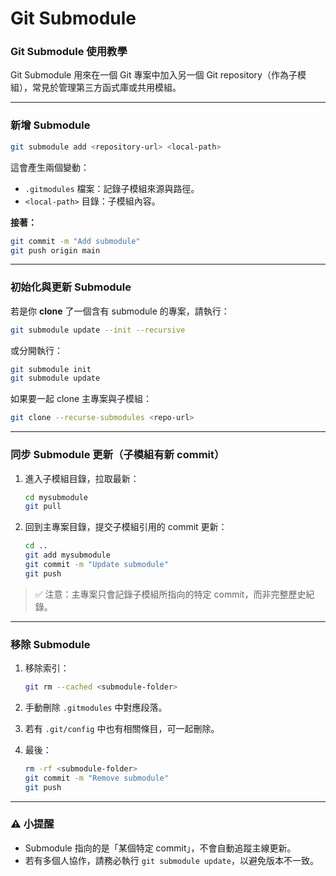 # Git Submodule

### Git Submodule 使用教學

Git Submodule 用來在一個 Git 專案中加入另一個 Git repository（作為子模組），常見於管理第三方函式庫或共用模組。

---

### 新增 Submodule

```bash
git submodule add <repository-url> <local-path>
```

這會產生兩個變動：

- `.gitmodules` 檔案：記錄子模組來源與路徑。
- `<local-path>` 目錄：子模組內容。

**接著：**

```bash
git commit -m "Add submodule"
git push origin main
```

---

### 初始化與更新 Submodule

若是你 **clone** 了一個含有 submodule 的專案，請執行：

```bash
git submodule update --init --recursive
```

或分開執行：

```bash
git submodule init
git submodule update
```

如果要一起 clone 主專案與子模組：

```bash
git clone --recurse-submodules <repo-url>
```

---

### 同步 Submodule 更新（子模組有新 commit）

1. 進入子模組目錄，拉取最新：
    
    ```bash
    cd mysubmodule
    git pull
    ```
    
2. 回到主專案目錄，提交子模組引用的 commit 更新：
    
    ```bash
    cd ..
    git add mysubmodule
    git commit -m "Update submodule"
    git push
    
    ```
    

> ✅ 注意：主專案只會記錄子模組所指向的特定 commit，而非完整歷史紀錄。
> 

---

### 移除 Submodule

1. 移除索引：
    
    ```bash
    git rm --cached <submodule-folder>
    ```
    
2. 手動刪除 `.gitmodules` 中對應段落。
3. 若有 `.git/config` 中也有相關條目，可一起刪除。
4. 最後：
    
    ```bash
    rm -rf <submodule-folder>
    git commit -m "Remove submodule"
    git push
    ```
    

---

### ⚠️ 小提醒

- Submodule 指向的是「某個特定 commit」，不會自動追蹤主線更新。
- 若有多個人協作，請務必執行 `git submodule update`，以避免版本不一致。